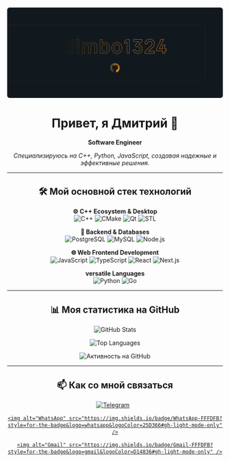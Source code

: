 <div align="center">

<p align="center">
  <picture>
    <source media="(prefers-color-scheme: dark)" srcset="assets/dark_theme_title.png">
    <source media="(prefers-color-scheme: light)" srcset="assets/white_theme_title.png">
    <img alt="Приветственный баннер" src="assets/white_theme_title.png"> </picture>
</p>

<h1>Привет, я Дмитрий 👋</h1>
<p><strong>Software Engineer</strong></p>
<p align="center"><em>Специализируюсь на C++, Python, JavaScript, создавая надежные и эффективные решения.</em></p>

---

## 🛠️ Мой основной стек технологий

<p align="center">
  <strong>⚙️ C++ Ecosystem & Desktop</strong><br/>
  <img alt="C++" src="https://img.shields.io/badge/C++%20(17%2B)-FFFDFB?style=for-the-badge&logo=cplusplus&logoColor=053D65#gh-light-mode-only" />
  <img alt="CMake" src="https://img.shields.io/badge/CMake-FFFDFB?style=for-the-badge&logo=cmake&logoColor=053D65#gh-light-mode-only" />
  <img alt="Qt" src="https://img.shields.io/badge/Qt-FFFDFB?style=for-the-badge&logo=qt&logoColor=2AA3AC#gh-light-mode-only" />
  <img alt="STL" src="https://img.shields.io/badge/STL-FFFDFB?style=for-the-badge&logoColor=053D65#gh-light-mode-only" />
</p>

<p align="center">
  <strong>💾 Backend & Databases</strong><br/>
    <img alt="PostgreSQL" src="https://img.shields.io/badge/PostgreSQL-FFFDFB?style=for-the-badge&logo=postgresql&logoColor=053D65#gh-light-mode-only" />
    <img alt="MySQL" src="https://img.shields.io/badge/MySQL-FFFDFB?style=for-the-badge&logo=mysql&logoColor=053D65#gh-light-mode-only" />
    <img alt="Node.js" src="https://img.shields.io/badge/Node.js-FFFDFB?style=for-the-badge&logo=node.js&logoColor=2AA3AC#gh-light-mode-only" />
</p>

<p align="center">
  <strong>🌐 Web Frontend Development</strong><br/>
  <img alt="JavaScript" src="https://img.shields.io/badge/JavaScript-FFFDFB?style=for-the-badge&logo=javascript&logoColor=FA8D2A#gh-light-mode-only" />
  <img alt="TypeScript" src="https://img.shields.io/badge/TypeScript-FFFDFB?style=for-the-badge&logo=typescript&logoColor=053D65#gh-light-mode-only" />
  <img alt="React" src="https://img.shields.io/badge/React-FFFDFB?style=for-the-badge&logo=react&logoColor=2AA3AC#gh-light-mode-only" />
  <img alt="Next.js" src="https://img.shields.io/badge/Next.js-13171C?style=for-the-badge&logo=next.js&logoColor=E1E3E1#gh-dark-mode-only" />
</p>

<p align="center">
  <strong> versatile Languages</strong><br/>
  <img alt="Python" src="https://img.shields.io/badge/Python-FFFDFB?style=for-the-badge&logo=python&logoColor=FA8D2A#gh-light-mode-only" />
  <img alt="Go" src="https://img.shields.io/badge/Go-FFFDFB?style=for-the-badge&logo=go&logoColor=2AA3AC#gh-light-mode-only" />
</p>

---

## 📊 Моя статистика на GitHub

<p align="center">
  <img alt="GitHub Stats" src="https://github-readme-stats.vercel.app/api?username=dimbo1324&show_icons=true&hide_border=true&rank_icon=github&card_width=450&bg_color=FFFDFB&title_color=053D65&text_color=053D65&icon_color=2AA3AC&ring_color=FA8D2A#gh-light-mode-only" />
</p>
<p align="center">
  <img alt="Top Languages" src="https://github-readme-stats.vercel.app/api/top-langs/?username=dimbo1324&layout=compact&hide_border=true&card_width=450&bg_color=FFFDFB&title_color=053D65&text_color=053D65&langs_count=8#gh-light-mode-only" />
</p>

<p align="center">
  <img alt="Активность на GitHub" src="https://github-readme-activity-graph.vercel.app/graph?username=dimbo1324&hide_border=true&area=true&bg_color=FFFDFB&color=053D65&line=2AA3AC&point=053D65&area_color=2AA3AC#gh-light-mode-only" />
</p>

---

## 📫 Как со мной связаться

<p align="center" style="display: flex; justify-content: center; align-items: center; gap: 10px;">
  <a href="https://t.me/dimbo1324" title="Telegram">
    <img alt="Telegram" src="https://img.shields.io/badge/Telegram-FFFDFB?style=for-the-badge&logo=telegram&logoColor=2CA5E0#gh-light-mode-only" />
  </a>
  <a href="https://wa.me/79049265729" title="WhatsApp">

    <img alt="WhatsApp" src="https://img.shields.io/badge/WhatsApp-FFFDFB?style=for-the-badge&logo=whatsapp&logoColor=25D366#gh-light-mode-only" />

  </a>
  <a href="mailto:dimaprihodko180@gmail.com" title="Gmail">

    <img alt="Gmail" src="https://img.shields.io/badge/Gmail-FFFDFB?style=for-the-badge&logo=gmail&logoColor=D14836#gh-light-mode-only" />

  </a>
</p>

</div>
